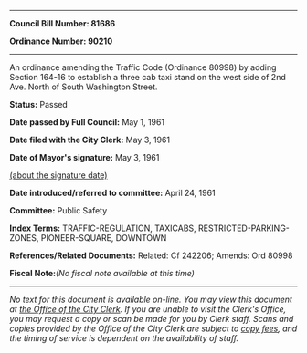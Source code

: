 

********

**Council Bill Number: 81686**
   
**Ordinance Number: 90210**
********

 An ordinance amending the Traffic Code (Ordinance 80998) by adding Section 164-16 to establish a three cab taxi stand on the west side of 2nd Ave. North of South Washington Street.

**Status:** Passed
   
**Date passed by Full Council:** May 1, 1961
   
**Date filed with the City Clerk:** May 3, 1961
   
**Date of Mayor's signature:** May 3, 1961
   
[(about the signature date)](/~public/approvaldate.htm)
   
   
   
**Date introduced/referred to committee:** April 24, 1961
   
**Committee:** Public Safety
   
   
**Index Terms:** TRAFFIC-REGULATION, TAXICABS, RESTRICTED-PARKING-ZONES, PIONEER-SQUARE, DOWNTOWN

**References/Related Documents:** Related: Cf 242206; Amends: Ord 80998

**Fiscal Note:**_(No fiscal note available at this time)_
********

_No text for this document is available on-line. You may view this document at [the Office of the City Clerk](http://www.seattle.gov/leg/clerk/contactUs.htm). If you are unable to visit the Clerk's Office, you may request a copy or scan be made for you by Clerk staff. Scans and copies provided by the Office of the City Clerk are subject to [copy fees](http://clerk.seattle.gov/~public/clerkfees.htm), and the timing of service is dependent on the availability of staff._

